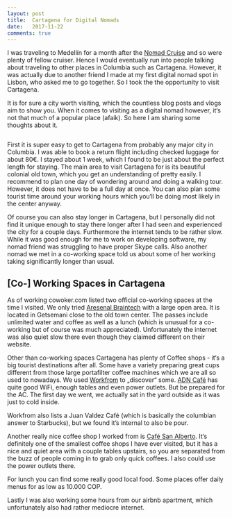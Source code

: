 ```yaml
---
layout: post
title:  Cartagena for Digital Nomads
date:   2017-11-22
comments: true
---
```


I was traveling to Medellín for a month after the [Nomad Cruise](http://nomadcruise.com) and so were plenty of fellow cruiser. Hence I would eventually run into people talking about traveling to other places in Columbia such as Cartagena. However, it was actually due to another friend I made at my first digital nomad spot in Lisbon, who asked me to go together. So I took the the opportunity to visit Cartagena. 

It is for sure a city worth visiting, which the countless blog posts and vlogs aim to show you. When it comes to visiting as a digital nomad however, it‘s not that much of a popular place (afaik). So here I am sharing some thoughts about it. 

<img src="{{ '/assets/img/2017-11-22-cartagena-for-digital-nomads.jpg' | prepend: site.baseurl }}" alt="">

First it is super easy to get to Cartagena from probably any major city in Columbia. I was able to book a return flight including checked luggage for about 80€. I stayed about 1 week, which I found to be just about the perfect length for staying. The main area to visit Cartagena for is its beautiful colonial old town, which you get an understanding of pretty easily. I recommend to plan one day of wondering around and doing a walking tour. However, it does not have to be a full day at once. You can also plan some tourist time around your working hours which you‘ll be doing most likely in the center anyway. 

Of course you can also stay longer in Cartagena, but I personally did not find it unique enough to stay there longer after I had seen and experienced the city for a couple days. Furthermore the internet tends to be rather slow. While it was good enough for me to work on developing software, my nomad friend was struggling to have proper Skype calls. Also another nomad we met in a co-working space told us about some of her working taking significantly longer than usual. 

## [Co-] Working Spaces in Cartagena 

As of working cowoker.com listed two official co-working spaces at the time I visited. We only tried [Aresenal Braintech](http://www.arsenalbraintech.co/) with a large open area. It is located in Getsemani close to the old town center. The passes include unlimited water and coffee as well as a lunch (which is unusual for a co-working but of course was much appreciated). Unfortunately the internet was also quiet slow there even though they claimed different on their website. 

Other than co-working spaces Cartagena has plenty of Coffee shops - it‘s a big tourist destinations after all. Some have a variety preparing great cups different from those large portafilter coffee machines which we are all so used to nowadays. We used [Workfrom](https://workfrom.co/) to „discover“ some. [ADN Café](https://www.adncafe.info/) has quite good WiFi, enough tables and even power outlets. But be prepared for the AC. The first day we went, we actually sat in the yard outside as it was just to cold inside. 

Workfrom also lists a Juan Valdez Café (which is basically the columbian answer to Starbucks), but we found it’s internal to also be pour. 

Another really nice coffee shop I worked from is [Café San Alberto](https://www.google.de/maps/place/Caf%C3%A9+San+Alberto/@10.4241521,-75.5532669,17z/data=!3m1!4b1!4m5!3m4!1s0x8ef62fa0270948cd:0x6d2668cf081f65a2!8m2!3d10.4241468!4d-75.5510782). It‘s definitely one of the smallest coffee shops I have ever visited, but it has a nice and quiet area with a couple tables upstairs, so you are separated from the buzz of people coming in to grab only quick coffees. I also could use the power outlets there. 

For lunch you can find some really good local food. Some places offer daily menus for as low as 10.000 COP. 

Lastly I was also working some hours from our airbnb apartment, which unfortunately also had rather mediocre internet. 
